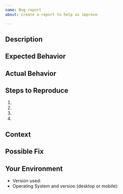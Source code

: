 ```yaml
---
name: Bug report
about: Create a report to help us improve

---
```


<!--- Ensure you are in the proper repository for the bug report.-->
<!--- Please add the "bug" label found to the right -->
<!--- Provide a general summary of the bug in the Title above -->

## Description
<!--- Provide a more detailed introduction to the issue itself, and why you consider it to be a bug -->

## Expected Behavior
<!--- Tell us what should happen -->

## Actual Behavior
<!--- Tell us what happens instead -->

## Steps to Reproduce
<!--- Provide a link to a live example, or an unambiguous set of steps to -->
<!--- reproduce this bug. Include code to reproduce, if relevant -->
1.
2.
3.
4.

## Context
<!--- How has this bug affected you? What were you trying to accomplish? -->

## Possible Fix
<!--- Not obligatory, but suggest a fix or reason for the bug -->

## Your Environment
<!--- Include as many relevant details about the environment you experienced the bug in -->
* Version used:
* Operating System and version (desktop or mobile):
